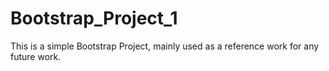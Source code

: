 # Bootstrap_Project_1
This is a simple Bootstrap Project, mainly used as a reference work for any future work.
